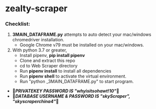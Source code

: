 # zealty-scraper
### Checklist:
1. __3MAIN_DATAFRAME.py__ attempts to auto detect your mac/windows chromedriver installation.
    - Google Chrome v79 must be installed on your mac/windows.
2. With python 3.7 or greater,
    - Install pipenv, __pip install pipenv__
    - Clone and extract this repo
    - cd to Web Scraper directory
    - Run __pipenv install__ to install all dependencies
    - Run __pipenv shell__ to activate the virtual environment.
    - Run "python _3MAIN_DATAFRAME.py" to start program.
    
- &#x1F53A;_**PRIVATEKEY PASSWORD IS "whyisitsohawt!10"**_&#x1F53A;
- &#x1F53A;_**DATABASE USERNAME & PASSWORD IS "skyScraper", "skyscraperchina4"**_&#x1F53A;

